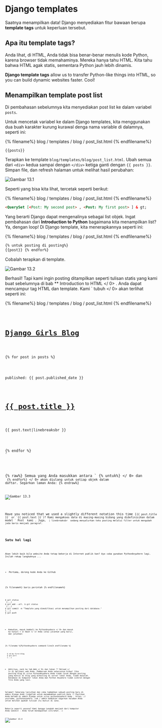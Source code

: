 # Django templates

Saatnya menampilkan data! Django menyediakan fitur bawaan berupa **template tags** untuk keperluan tersebut.

## Apa itu template tags?

Anda lihat, di HTML, Anda tidak bisa benar-benar menulis kode Python, karena browser tidak memahaminya. Mereka hanya tahu HTML. Kita tahu bahwa HTML agak statis, sementara Python jauh lebih dinamis.

**Django template tags** allow us to transfer Python-like things into HTML, so you can build dynamic websites faster. Cool!

## Menampilkan template post list

Di pembahasan sebelumnya kita menyediakan post list ke dalam variabel `posts`.

Untuk mencetak variabel ke dalam Django templates, kita menggunakan dua buah karakter kurung kurawal denga nama variable di dalamnya, seperti ini:

{% filename%} blog / templates / blog / post_list.html {% endfilename%}

```html
{{posts}}
```

Terapkan ke template `blog/templates/blog/post_list.html`. Ubah semua dari `<div>` kedua sampai dengan `</div>` ketiga ganti dengan `{{ posts }}`. Simpan file, dan refresh halaman untuk melihat hasil perubahan:

![Gambar 13.1](images/step1.png)

Seperti yang bisa kita lihat, tercetak seperti berikut:

{% filename%} blog / templates / blog / post_list.html {% endfilename%}

```html
<QuerySet [<Post: My second post> , <Post: My first post> ] & gt;
```

Yang berarti Django dapat mengenalinya sebagai list objek. Ingat pembahasan dari **Introduction to Python** bagaimana kita menampilkan list? Ya, dengan loop! Di Django template, kita menerapkannya seperti ini:

{% filename%} blog / templates / blog / post_list.html {% endfilename%}

```html
{% untuk posting di posting%} 
{{post}} {% endfor%}

```

Cobalah terapkan di template.

![Gambar 13.2](images/step2.png)

Berhasil! Tapi kami ingin posting ditampilkan seperti tulisan statis yang kami buat sebelumnya di bab ** Introduction to HTML </ 0> . Anda dapat mencampur tag HTML dan template. Kami ` tubuh </ 0> akan terlihat seperti ini:</p>

<p>{% filename%} blog / templates / blog / post_list.html {% endfilename%}</p>

<pre><code class="html"><div>
    <h1><a href="/">Django Girls Blog</a></h1>
</div>

{% for post in posts %}
    <div>
        <p>published: {{ post.published_date }}</p>
        <h1><a href="">{{ post.title }}</a></h1>
        <p>{{ post.text|linebreaksbr }}</p>
    </div>
{% endfor %}
`</pre> 

{% raw%} Semua yang Anda masukkan antara ` {% untuk%} </ 0> dan <code> {% endfor%} </ 0> akan diulang untuk setiap objek dalam daftar. Segarkan laman Anda: {% endraw%}</p>

<p><img src="images/step3.png" alt="Gambar 13.3" /></p>

<p>Have you noticed that we used a slightly different notation this time (<code>{{ post.title }}` or `{{ post.text }}`)? Kami mengakses data di masing-masing bidang yang didefinisikan dalam model ` Post </ 0> kami . Juga, <code> | linebreaksbr </ 0> sedang menyalurkan teks posting melalui filter untuk mengubah jeda baris menjadi paragraf.</p>

<h2>Satu hal lagi</h2>

<p>Akan lebih baik bila website Anda tetap bekerja di Internet publik kan? Ayo coba gunakan PythonAnywhere lagi. Inilah rekap langkahnya ...</p>

<ul>
<li>Pertama, dorong kode Anda ke Github</li>
</ul>

<p>{% filename%} baris perintah {% endfilename%}</p>

<pre><code>$ git status
 [...] 
$ git add --all. $ git status
 [...] 
$ git commit -m "Template yang dimodifikasi untuk menampilkan posting dari database."
[...] 
$ git push
`</pre> 

* Kemudian, masuk kembali ke  PythonAnywhere </ 0> dan masuk ke konsol < 1> Bash </ 1> Anda (atau jalankan yang baru), dan jalankan:</li> </ul> 
    
    {% filename %}PythonAnywhere command-line{% endfilename %}
    
        $ cd my-first-blog
        $ git pull
        [...]
        
    
    * Akhirnya, naik ke tab  Web </ 0> dan tekan ** Reload </ 1> di aplikasi web Anda. Pembaruan Anda seharusnya hidup! Jika posting blog di situs PythonAnywhere Anda tidak cocok dengan posting yang muncul di blog yang dihosting di server lokal Anda, tidak masalah. Database di komputer lokal Anda dan Python Anywhere tidak sinkron dengan file Anda yang lain.</li> </ul> 
        
        Selamat! Sekarang lanjutkan dan coba tambahkan sebuah posting baru di admin Django Anda (ingatlah untuk menambahkan publish_date !) Pastikan Anda berada di admin Django untuk situs pythonanywhere Anda , https: // yourname. pythonanywhere .com / admin Kemudian segarkan halaman Anda untuk melihat apakah tulisan itu muncul di sana.
        
        Bekerja seperti pesona? Kami bangga Langkah menjauh dari komputer Anda sedikit - Anda telah mendapatkan istirahat. :)
        
        ![Gambar 13.4](images/donut.png)